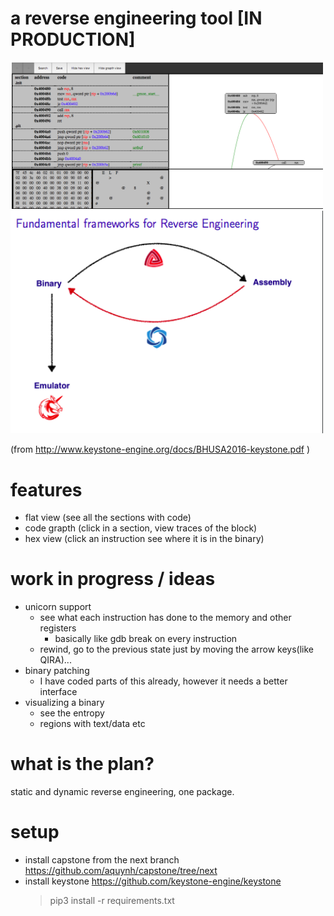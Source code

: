 

# a reverse engineering tool [IN PRODUCTION]


<img src="README/current_state.png"  width="500px" />

<img src="README/idea.png"  width="500px" />

(from http://www.keystone-engine.org/docs/BHUSA2016-keystone.pdf )


#	features
-	flat view (see all the sections with code)
-	code grapth (click in a section, view traces of the block)
-	hex view (click an instruction see where it is in the binary)

#	work in progress / ideas
-	unicorn support
	-	see what each instruction has done to the memory and other registers
		-	basically like gdb break on every instruction
	-	rewind, go to the previous state just by moving the arrow keys(like QIRA)...
-	binary patching
	-	I have coded parts of this already, however it needs a better interface
-	visualizing a binary
	-	see the entropy
	-	regions with text/data etc

#   what is the plan?
static and dynamic reverse engineering, one package.

# setup
-	install capstone from the next branch
		https://github.com/aquynh/capstone/tree/next
- install keystone
		https://github.com/keystone-engine/keystone
    >  pip3 install -r requirements.txt